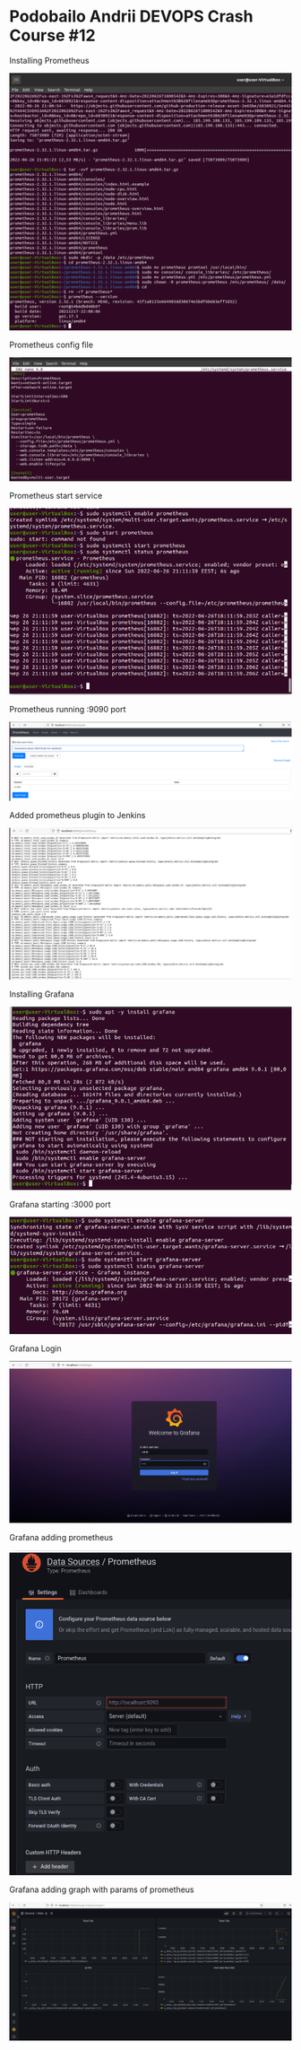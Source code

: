 # Podobailo Andrii DEVOPS Crash Course #12


Installing Prometheus

![Installing Prometheus](prometheus_install.PNG "Installing Prometheus")

Prometheus config file

![Prometheus config file](prometheus_service.PNG "Prometheus config file")

Prometheus start service

![Prometheus start service](prometheus_start.PNG "Prometheus start service")

Prometheus running :9090 port

![Prometheus running :9090 port](prometheus_running.PNG "Prometheus running :9090 port")

Added prometheus plugin to Jenkins

![Added prometheus plugin to Jenkins](installed_jenkins_prometheus_plugin.PNG "Added prometheus plugin to Jenkins")

Installing Grafana

![Installing Grafana](installing_grafana.PNG "Installing Grafana")

Grafana starting :3000 port

![Grafana starting :3000 port](starting_grafana.PNG "Grafana starting :3000 port")

Grafana Login

![Grafana Login](grafana_login.PNG "Grafana Login")

Grafana adding prometheus

![Grafana adding prometheus](grafana_adding_prometheus.PNG "Grafana adding prometheus")

Grafana adding graph with params of prometheus

![Grafana adding graph with params of prometheus](grafana_graphs.PNG "Grafana adding graph with params of prometheus")

